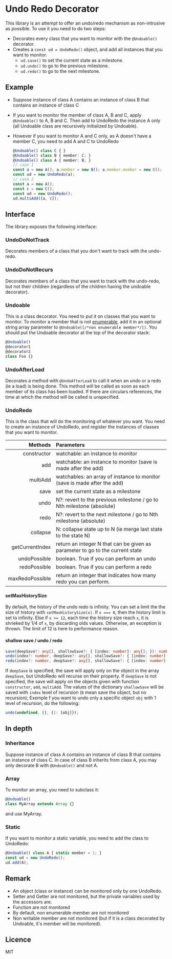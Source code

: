 # Undo Redo Decorator

This library is an attempt to offer an undo/redo mechanism as non-intrusive as possible.
To use it you need to do two steps:

- Decorates every class that you want to monitor with the `@Undoable()` decorator.
- Creates a `const ud = UndoRedo()` object, and add all instances that you want to monitor.
  - `ud.save()` to set the current state as a milestone.
  - `ud.undo()` to go to the previous milestone.
  - `ud.redo()` to go to the next milestone.

## Example

- Suppose instance of class A contains an instance of class B that contains an instance of class C
- If you want to monitor the member of class A, B and C, apply `@Undoable()` to A, B and C. Then add to UndoRedo the instance A only (all Undoable class are recursively initialized by Undoable).
- However if you want to monitor A and C only, as A doesn't have a member C, you need to add A and C to UndoRedo

    ```typescript
    @Undoable() class C { }
    @Undoable() class B { member: C; }
    @Undoable() class A { member: B; }
    // case 1
    const a = new A(); a.member = new B(); a.member.member = new C();
    const ud = new UndoRedo(a);
    // case 2
    const a = new A();
    const c = new C();
    const ud = new UndoRedo();
    ud.multiAdd([a, c]);
    ```

## Interface

The library exposes the following interface:

### UndoDoNotTrack

Decorates members of a class that you don't want to track with the undo-redo.

### UndoDoNotRecurs

Decorates members of a class that you want to track with the undo-redo, but not their children
(regardless of the children having the undoable decorator).

### Undoable

This is a class decorator. You need to put it on classes that you want to monitor. To monitor a member that is not [enumerable](https://developer.mozilla.org/en-US/docs/Web/JavaScript/Enumerability_and_ownership_of_properties), add it in an optional string array parameter to `@Undoable([/*non enumerable member*/])`. You should put the Undoable decorator at the top of the decorator stack:

```typescript
@Undoable()
@decorator1
@decorator2
class Foo {}
```

### UndoAfterLoad

Decorates a method with `@UndoAfterLoad` to call it when an undo or a redo (ie a load) is being done. This method will be called as soon as each member of its class has been loaded. If there are circulars references, the time at which the method will be called is unspecified.

### UndoRedo

This is the class that will do the monitoring of whatever you want. You need to create an instance of UndoRedo, and register the instances of classes that you want to monitor.

|     Methods     |                                    Parameters                                   |
|----------------:|:--------------------------------------------------------------------------------|
| constructor     | watchable: an instance to monitor                                               |
| add             | watchable: an instance to monitor (save is made after the add)                  |
| multiAdd        | watchables: an array of instance to monitor (save is made after the add)        |
| save            | set the current state as a milestone                                            |
| undo            | N?: revert to the previous milestone / go to Nth milestone (absolute)           |
| redo            | N?: revert to the next milestone / go to Nth milestone (absolute)               |
| collapse        | N: collapse state up to N (ie merge last state to the state N)                  |
| getCurrentIndex | return an integer N that can be given as parameter to go to the current state   |
| undoPossible    | boolean. True if you can perform an undo                                        |
| redoPossible    | boolean. True if you can perform a redo                                         |
| maxRedoPossible | return an integer that indicates how many redo you can perform.                 |

#### setMaxHistorySize

By default, the history of the undo redo is infinity. You can set a limit the the size of history with `setMaxHistorySize(x)`.
If `x === 0`, then the history limit is set to infinity.
Else if `x >= 12`, each time the history size reach `x`, it is shrieked by 1/4 of `x`, by discarding olds values.
Otherwise, an exception is thrown. The limit of 12 is here to performance reason.

#### shallow save / undo / redo

```typescript
save(deepSave?: any[], shallowSave?: { [index: number]: any[]; }): number;
undo(index?: number, deepSave?: any[], shallowSave?: { [index: number]: any[]; }): void;
redo(index?: number, deepSave?: any[], shallowSave?: { [index: number]: any[]; }): void;
```

If `deepSave` is specified, the save will apply only on the object in the array `deepSave`, but UndoRedo will recurse on their property. If `deepSave` is not specified, the save will apply on the objects given with function `constructor`, `add`, `multiAdd`.
The values of the dictionary `shallowSave` will be saved with `index` level of recursion (`0` mean save the object, but no recursion);
Exemple f you want to undo only a specific object `obj` with 1 level of recursion, do the following:

```typescript
undo(undefined, [], {1: [obj]});
```

## In depth

### Inheritance

Suppose instance of class A contains an instance of class B that contains an instance of class C.
In case of class B inherits from class A, you may only decorate B with `@Undoable()` and not A.

### Array

To monitor an array, you need to subclass it:

```typescript
@Undoable()
class MyArray extends Array {}
```

and use MyArray.

### Static

If you want to monitor a static variable, you need to add the class to UndoRedo:

```typescript
@Undoable() class A { static member = 1; }
const ud = new UndoRedo();
ud.add(A);
```

## Remark

- An object (class or instance) can be monitored only by one UndoRedo.
- Setter and Getter are not monitored, but the private variables used by the accessors are.
- Function are not monitored
- By default, non enumerable member are not monitored
- Non writable member are not monitored (but if it is a class decorated by Undoable, it's member will be monitored).

## Licence

MIT
